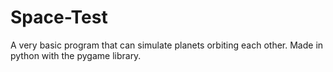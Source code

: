 # Space-Test
A very basic program that can simulate planets orbiting each other. Made in python with the pygame library.
